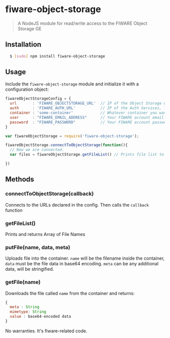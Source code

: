 # fiware-object-storage

> A NodeJS module for read/write access to the FIWARE Object Storage GE

## Installation

``` bash
  $ [sudo] npm install fiware-object-storage
```

## Usage

Include the `fiware-object-storage` module and initialize it with a configuration object:

```js
fiwareObjectStorageConfig = {
  url       : 'FIWARE_OBJECTSTORAGE_URL'  // IP of the Object Storage GE
  auth      : 'FIWARE_AUTH_URL'           // IP of the Auth Services, likely "cloud.lab.fi-ware.org"
  container : 'some-container'            // Whatever container you want to connect to
  user      : "FIWARE_EMAIL_ADDRESS"      // Your FIWARE account email
  password  : "FIWARE_PASSWORD"           // Your FIWARE account password.. i know.. no comment.
}

var fiwareObjectStorage = require('fiware-object-storage');

fiwareObjectStorage.connectToObjectStorage(function(){
  // Now we are connected.
  var files = fiwareObjectStorage.getFileList() // Prints file list to the console and returns it as an array of strings

}) 
```

## Methods

### connectToObjectStorage(callback)
Connects to the URLs declared in the config. Then calls the `callback` function

### getFileList()
Prints and returns Array of File Names

### putFile(name, data, meta)
Uploads file into the container. `name` will be the filename inside the container, `data` must be the file data in base64 encoding. `meta` can be any additional data, will be stringified.

### getFile(name)
Downloads the file called `name` from the container and returns:

```js 
{
  meta : String
  mimetype: String
  value : base64-encoded data
}
```

No warranties. It's fiware-related code.

